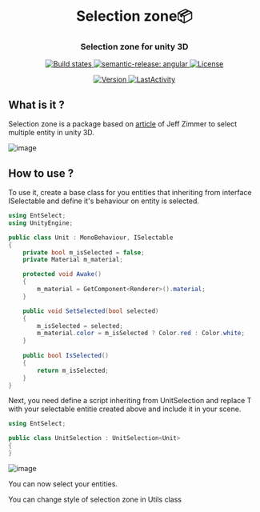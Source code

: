 <h1 align="center" style="border-bottom: none;">Selection zone📦 </h1>
<h3 align="center">Selection zone for unity 3D</h3>
<p align="center">
  <a href="https://github.com/semantic-release/semantic-release/actions?query=workflow%3ATest+branch%3Amaster">
    <img alt="Build states" src="https://github.com/semantic-release/semantic-release/workflows/Test/badge.svg">
  </a>
  <a href="https://github.com/semantic-release/semantic-release/actions?query=workflow%3ATest+branch%3Amaster">
    <img alt="semantic-release: angular" src="https://img.shields.io/badge/semantic--release-angular-e10079?logo=semantic-release">
  </a>
  <a href="LICENSE">
    <img alt="License" src="https://img.shields.io/badge/License-MIT-blue.svg">
  </a>
</p>
<p align="center">
  <a href="package.json">
    <img alt="Version" src="https://img.shields.io/github/package-json/v/OpenSourceUnityPackage/SelectionZone">
  </a>
  <a href="#LastActivity">
    <img alt="LastActivity" src="https://img.shields.io/github/last-commit/OpenSourceUnityPackage/SelectionZone">
  </a>
</p>

## What is it ?
Selection zone is a package based on [article](https://hyunkell.com/blog/rts-style-unit-selection-in-unity-5/) of Jeff Zimmer to select multiple entity in unity 3D.

![image](https://user-images.githubusercontent.com/55276408/159162563-6f98255d-0657-44c6-be0b-9f760b45a95c.png)

## How to use ?
To use it, create a base class for you entities that inheriting from interface ISelectable and define it's behaviour on entity is selected.
```C#
using EntSelect;
using UnityEngine;

public class Unit : MonoBehaviour, ISelectable
{
    private bool m_isSelected = false;
    private Material m_material;

    protected void Awake()
    {
        m_material = GetComponent<Renderer>().material;
    }

    public void SetSelected(bool selected)
    {
        m_isSelected = selected;
        m_material.color = m_isSelected ? Color.red : Color.white;
    }
    
    public bool IsSelected()
    {
        return m_isSelected;
    }
}
```
Next, you need define a script inheriting from UnitSelection<T> and replace T with your selectable entitie created above and include it in your scene.
```C#
using EntSelect;

public class UnitSelection : UnitSelection<Unit> 
{
}
```
![image](https://user-images.githubusercontent.com/55276408/159162520-49d00271-cc5b-44b1-9956-afc3c90b0c87.png)

You can now select your entities.

You can change style of selection zone in Utils class
 
